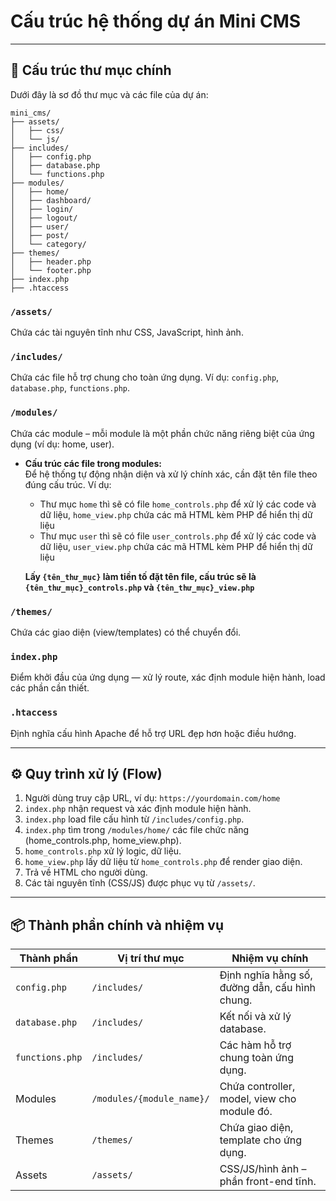 # Cấu trúc hệ thống dự án **Mini CMS**

---

## 📁 Cấu trúc thư mục chính  

Dưới đây là sơ đồ thư mục và các file của dự án:

```
mini_cms/
├── assets/
│   ├── css/
│   └── js/
├── includes/
│   ├── config.php
│   ├── database.php
│   └── functions.php
├── modules/
│   ├── home/
│   ├── dashboard/
│   ├── login/
│   ├── logout/
│   ├── user/
│   ├── post/
│   └── category/
├── themes/
│   ├── header.php
│   └── footer.php
├── index.php
├── .htaccess
```

### `/assets/`  
Chứa các tài nguyên tĩnh như CSS, JavaScript, hình ảnh.  

### `/includes/`  
Chứa các file hỗ trợ chung cho toàn ứng dụng. Ví dụ: `config.php`, `database.php`, `functions.php`.  

### `/modules/`  
Chứa các module – mỗi module là một phần chức năng riêng biệt của ứng dụng (ví dụ: home, user).
 - **Cấu trúc các file trong modules:**  
 Để hệ thống tự động nhận diện và xử lý chính xác, cần đặt tên file theo đúng cấu trúc. Ví dụ:  
   - Thư mục `home` thì sẽ có file `home_controls.php` để xử lý các code và dữ liệu, `home_view.php` chứa các mã HTML kèm PHP để hiển thị dữ liệu
   - Thư mục `user` thì sẽ có file `user_controls.php` để xử lý các code và dữ liệu, `user_view.php` chứa các mã HTML kèm PHP để hiển thị dữ liệu
   
   **Lấy `{tên_thư_mục}` làm tiền tố đặt tên file, cấu trúc sẽ là `{tên_thư_mục}_controls.php` và `{tên_thư_mục}_view.php`**

### `/themes/`  
Chứa các giao diện (view/templates) có thể chuyển đổi.

### `index.php`  
Điểm khởi đầu của ứng dụng — xử lý route, xác định module hiện hành, load các phần cần thiết.

### `.htaccess`  
Định nghĩa cấu hình Apache để hỗ trợ URL đẹp hơn hoặc điều hướng.

---

## ⚙️ Quy trình xử lý (Flow)  

1. Người dùng truy cập URL, ví dụ: `https://yourdomain.com/home`  
2. `index.php` nhận request và xác định module hiện hành.  
3. `index.php` load file cấu hình từ `/includes/config.php`.  
4. `index.php` tìm trong `/modules/home/` các file chức năng (home_controls.php, home_view.php).  
5. `home_controls.php` xử lý logic, dữ liệu.  
6. `home_view.php` lấy dữ liệu từ `home_controls.php` để render giao diện.  
7. Trả về HTML cho người dùng.  
8. Các tài nguyên tĩnh (CSS/JS) được phục vụ từ `/assets/`.

---

## 📦 Thành phần chính và nhiệm vụ
| Thành phần       | Vị trí thư mục            | Nhiệm vụ chính                                |
|------------------|---------------------------|--------------------------------------------------|
| `config.php`     | `/includes/`              | Định nghĩa hằng số, đường dẫn, cấu hình chung.  |
| `database.php`   | `/includes/`              | Kết nối và xử lý database.                       |
| `functions.php`  | `/includes/`              | Các hàm hỗ trợ chung toàn ứng dụng.              |
| Modules          | `/modules/{module_name}/` | Chứa controller, model, view cho module đó.      |
| Themes           | `/themes/`                | Chứa giao diện, template cho ứng dụng.           |
| Assets           | `/assets/`                | CSS/JS/hình ảnh – phần front-end tĩnh.          |
